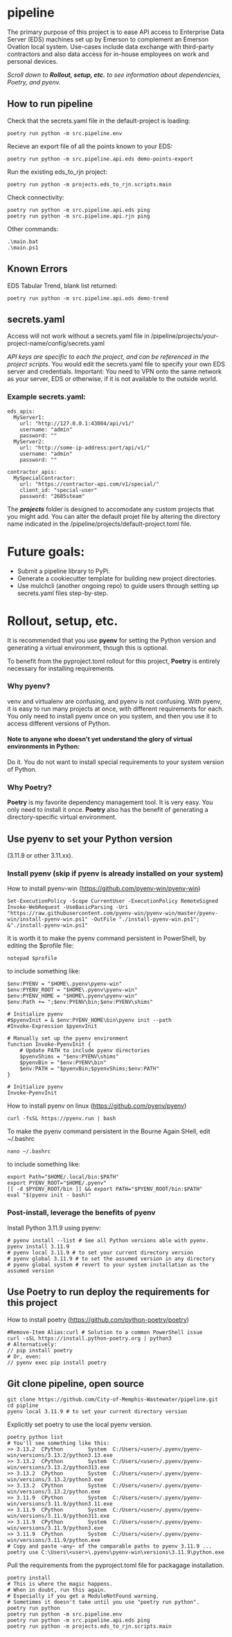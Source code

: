 # pipeline
The primary purpose of this project is to ease API access to Enterprise Data Server (EDS) machines set up by Emerson to complement an Emerson Ovation local system. 
Use-cases include data exchange with third-party contractors and also data access for in-house employees on work and personal devices.

*Scroll down to ***Rollout, setup, etc.*** to see information about dependencies, Poetry, and pyenv.*

## How to run pipeline

Check that the secrets.yaml file in the default-project is loading:
```
poetry run python -m src.pipeline.env
```
Recieve an export file of all the points known to your EDS:
```
poetry run python -m src.pipeline.api.eds demo-points-export
```
Run the existing eds_to_rjn project:
```
poetry run python -m projects.eds_to_rjn.scripts.main
```
Check connectivity:
```
poetry run python -m src.pipeline.api.eds ping
poetry run python -m src.pipeline.api.rjn ping
```
Other commands:
```
.\main.bat
.\main.ps1
```
## Known Errors
EDS Tabular Trend, blank list returned:
```
poetry run python -m src.pipeline.api.eds demo-trend
```
## secrets.yaml
Access will not work without a secrets.yaml file in /pipeline/projects/your-project-name/config/secrets.yaml

*API keys are specific to each the project, and can be referenced in the project scripts.*
You would edit the secrets.yaml file to specify your own EDS server and credentials.
Important: You need to VPN onto the same network as your server, EDS or otherwise, if it is not available to the outside world.

### Example secrets.yaml: 
```
eds_apis:
  MyServer1:
    url: "http://127.0.0.1:43084/api/v1/"
    username: "admin"
    password: ""
  MyServer2:
    url: "http://some-ip-address:port/api/v1/"
    username: "admin"
    password: ""

contractor_apis:
  MySpecialContractor:
    url: "https://contractor-api.com/v1/special/"
    client_id: "special-user"
    password: "2685steam"
```
The ***projects*** folder is designed to accomodate any custom projects that you might add. You can alter the default projet file by altering the directory name indicated in the /pipeline/projects/default-project.toml file.

# Future goals:
- Submit a pipeline library to PyPi.
- Generate a cookiecutter template for building new project directories.
- Use mulchcli (another ongoing repo) to guide users through setting up secrets.yaml files step-by-step.

# Rollout, setup, etc.
It is recommended that you use **pyenv** for setting the Python version and generating a virtual environment, though this is optional. 

To benefit from the pyproject.toml rollout for this project, **Poetry** is entirely necessary for installing requirements.

### Why pyenv?
venv and virtualenv are confusing, and pyenv is not confusing. With pyenv, it is easy to run many projects at once, with different requirements for each. 
You only need to install pyenv once on you system, and then you use it to access different versions of Python.

#### Note to anyone who doesn't yet understand the glory of virtual environments in Python: 
Do it. You do not want to install special requirements to your system version of Python.

### Why Poetry?
**Poetry** is my favorite dependency management tool. It is very easy. You only need to install it once. **Poetry** also has the benefit of generating a directory-specific virtual environment.

## Use pyenv to set your Python version 
(3.11.9 or other 3.11.xx).
### Install pyenv (skip if pyenv is already installed on your system)
How to install pyenv-win (https://github.com/pyenv-win/pyenv-win)
```
Set-ExecutionPolicy -Scope CurrentUser -ExecutionPolicy RemoteSigned
Invoke-WebRequest -UseBasicParsing -Uri "https://raw.githubusercontent.com/pyenv-win/pyenv-win/master/pyenv-win/install-pyenv-win.ps1" -OutFile "./install-pyenv-win.ps1"; &"./install-pyenv-win.ps1"
```
It is worth it to make the pyenv command persistent in PowerShell, by editing the $profile file:
```
notepad $profile
```
to include something like:
```
$env:PYENV = "$HOME\.pyenv\pyenv-win"
$env:PYENV_ROOT = "$HOME\.pyenv\pyenv-win"
$env:PYENV_HOME = "$HOME\.pyenv\pyenv-win"
$env:Path += ";$env:PYENV\bin;$env:PYENV\shims"
	
# Initialize pyenv
#$pyenvInit = & $env:PYENV_HOME\bin\pyenv init --path
#Invoke-Expression $pyenvInit

# Manually set up the pyenv environment
function Invoke-PyenvInit {
    # Update PATH to include pyenv directories
    $pyenvShims = "$env:PYENV\shims"
    $pyenvBin = "$env:PYENV\bin"
    $env:PATH = "$pyenvBin;$pyenvShims;$env:PATH"
}

# Initialize pyenv
Invoke-PyenvInit
```
How to install pyenv on linux (https://github.com/pyenv/pyenv)
```
curl -fsSL https://pyenv.run | bash
```
To make the pyenv command persistent in the Bourne Again SHell, edit ~/.bashrc 
```
nano ~/.bashrc
```
to include something like:
```
export Path="$HOME/.local/bin:$PATH"
export PYENV_ROOT="$HOME/.pyenv"
[[ -d $PYENV_ROOT/bin ]] && export PATH="$PYENV_ROOT/bin:$PATH"
eval "$(pyenv init - bash)"
```
### Post-install, leverage the benefits of pyenv
Install Python 3.11.9 using pyenv:
```
# pyenv install --list # See all Python versions able with pyenv.
pyenv install 3.11.9
# pyenv local 3.11.9 # to set your current directory version
# pyenv global 3.11.9 # to set the assumed version in any directory
# pyenv global system # revert to your system installation as the assumed version
```
## Use Poetry to run deploy the requirements for this project 
How to install poetry (https://github.com/python-poetry/poetry)
```
#Remove-Item Alias:curl # Solution to a common PowerShell issue 
curl -sSL https://install.python-poetry.org | python3
# Alternatively: 
// pip install poetry
# Or, even:
// pyenv exec pip install poetry
```
## Git clone pipeline, open source
```
git clone https://github.com/City-of-Memphis-Wastewater/pipeline.git
cd pipline
pyenv local 3.11.9 # to set your current directory version
```
Explicitly set poetry to use the local pyenv version.
```
poetry python list
# You'll see something like this:
>> 3.13.2  CPython        System  C:/Users/<user>/.pyenv/pyenv-win/versions/3.13.2/python3.13.exe
>> 3.13.2  CPython        System  C:/Users/<user>/.pyenv/pyenv-win/versions/3.13.2/python313.exe
>> 3.13.2  CPython        System  C:/Users/<user>/.pyenv/pyenv-win/versions/3.13.2/python3.exe
>> 3.13.2  CPython        System  C:/Users/<user>/.pyenv/pyenv-win/versions/3.13.2/python.exe
>> 3.11.9  CPython        System  C:/Users/<user>/.pyenv/pyenv-win/versions/3.11.9/python3.11.exe
>> 3.11.9  CPython        System  C:/Users/<user>/.pyenv/pyenv-win/versions/3.11.9/python311.exe
>> 3.11.9  CPython        System  C:/Users/<user>/.pyenv/pyenv-win/versions/3.11.9/python3.exe
>> 3.11.9  CPython        System  C:/Users/<user>/.pyenv/pyenv-win/versions/3.11.9/python.exe
# Copy and paste ~any~ of the comparable paths to pyenv 3.11.9 ...
poetry use C:\Users\<user>\.pyenv\pyenv-win\versions\3.11.9\python.exe
```
Pull the requirements from the pyproject.toml file for packagage installation.
```
poetry install 
# This is where the magic happens.
# When in doubt, run this again. 
# Especially if you get a ModuleNotFound warning.
# Sometimes it doesn't take until you use "poetry run python".
poetry run python
poetry run python -m src.pipeline.env
poetry run python -m src.pipeline.api.eds ping
poetry run python -m projects.eds_to_rjn.scripts.main
```
